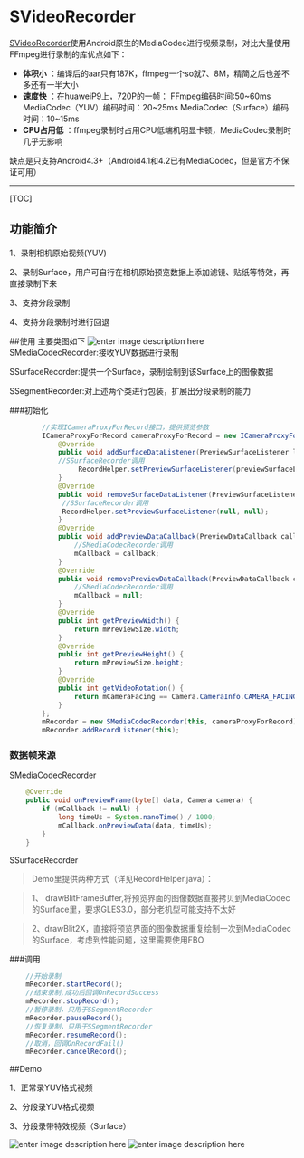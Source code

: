 # SVideoRecorder

[SVideoRecorder](https://github.com/yellowcath/SVideoRecorder)使用Android原生的MediaCodec进行视频录制，对比大量使用FFmpeg进行录制的库优点如下：
 
- **体积小** ：编译后的aar只有187K，ffmpeg一个so就7、8M，精简之后也差不多还有一半大小
- **速度快** ：在huaweiP9上，720P的一帧：
 FFmpeg编码时间:50~60ms
 MediaCodec（YUV）编码时间：20~25ms
 MediaCodec（Surface）编码时间：10~15ms
- **CPU占用低** ：ffmpeg录制时占用CPU低端机明显卡顿，MediaCodec录制时几乎无影响

缺点是只支持Android4.3+（Android4.1和4.2已有MediaCodec，但是官方不保证可用）

-------------------
[TOC]

## 功能简介
1、录制相机原始视频(YUV)

2、录制Surface，用户可自行在相机原始预览数据上添加滤镜、贴纸等特效，再直接录制下来

3、支持分段录制

4、支持分段录制时进行回退

##使用
主要类图如下
 ![enter image description here](https://github.com/yellowcath/SVideoRecorder/raw/develop-git/readme/ISVideoRecorder.png)
SMediaCodecRecorder:接收YUV数据进行录制

SSurfaceRecorder:提供一个Surface，录制绘制到该Surface上的图像数据

SSegmentRecorder:对上述两个类进行包装，扩展出分段录制的能力

###初始化
``` java
        //实现ICameraProxyForRecord接口，提供预览参数 
        ICameraProxyForRecord cameraProxyForRecord = new ICameraProxyForRecord() {
            @Override
            public void addSurfaceDataListener(PreviewSurfaceListener listener, SurfaceCreatedCallback callback) {
            //SSurfaceRecorder调用
                 RecordHelper.setPreviewSurfaceListener(previewSurfaceListener, surfaceCreatedCallback);   
            }
            @Override
            public void removeSurfaceDataListener(PreviewSurfaceListener listener) {
             //SSurfaceRecorder调用
             RecordHelper.setPreviewSurfaceListener(null, null);
            }
            @Override
            public void addPreviewDataCallback(PreviewDataCallback callback) {
                //SMediaCodecRecorder调用
                mCallback = callback;
            }
            @Override
            public void removePreviewDataCallback(PreviewDataCallback callback) {
                //SMediaCodecRecorder调用
                mCallback = null;
            }
            @Override
            public int getPreviewWidth() {
                return mPreviewSize.width;
            }
            @Override
            public int getPreviewHeight() {
                return mPreviewSize.height;
            }
            @Override
            public int getVideoRotation() {
                return mCameraFacing == Camera.CameraInfo.CAMERA_FACING_BACK ? 90 : 270;
            }
        };
        mRecorder = new SMediaCodecRecorder(this, cameraProxyForRecord);
        mRecorder.addRecordListener(this);
```
### 数据帧来源
SMediaCodecRecorder
``` java
    @Override
    public void onPreviewFrame(byte[] data, Camera camera) {
        if (mCallback != null) {
            long timeUs = System.nanoTime() / 1000;
            mCallback.onPreviewData(data, timeUs);
        }
    }
```
SSurfaceRecorder
> Demo里提供两种方式（详见RecordHelper.java）：

> 1、 drawBlitFrameBuffer,将预览界面的图像数据直接拷贝到MediaCodec的Surface里，要求GLES3.0，部分老机型可能支持不太好

> 2、drawBlit2X，直接将预览界面的图像数据重复绘制一次到MediaCodec的Surface，考虑到性能问题，这里需要使用FBO

###调用
``` java
    //开始录制
    mRecorder.startRecord();
    //结束录制,成功后回调OnRecordSuccess
    mRecorder.stopRecord();
    //暂停录制，只用于SSegmentRecorder
    mRecorder.pauseRecord();
    //恢复录制，只用于SSegmentRecorder
    mRecorder.resumeRecord();
    //取消，回调OnRecordFail()
    mRecorder.cancelRecord();
```

##Demo

1、正常录YUV格式视频

2、分段录YUV格式视频

3、分段录带特效视频（Surface）

![enter image description here](https://github.com/yellowcath/SVideoRecorder/raw/develop-git/readme/demo1.png)
![enter image description here](https://github.com/yellowcath/SVideoRecorder/raw/develop-git/readme/demo2.png)



